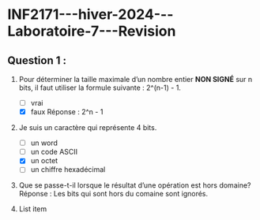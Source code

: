 # INF2171---hiver-2024---Laboratoire-7---Revision
## Question 1 :

 1. Pour déterminer la taille maximale d’un nombre entier **NON SIGNÉ** sur n bits, il faut utiliser la formule suivante : 2^(n-1) - 1.
	 - [ ] vrai
	 - [x] faux
		 Réponse : 2^n - 1

 2. Je suis un caractère qui représente 4 bits.
	 - [ ] un word
	 - [ ] un code ASCII
	 - [x] un octet
	 - [ ] un chiffre hexadécimal

 3. Que se passe-t-il lorsque le résultat d’une opération est hors domaine?
		 Réponse : Les bits qui sont hors du comaine sont ignorés.
		 
 4. List item


